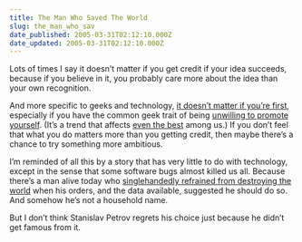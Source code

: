 ```yaml
---
title: The Man Who Saved The World
slug: the_man_who_sav
date_published: 2005-03-31T02:12:10.000Z
date_updated: 2005-03-31T02:12:10.000Z
---
```


Lots of times I say it doesn’t matter if you get credit if your idea succeeds, because if you believe in it, you probably care more about the idea than your own recognition.

And more specific to geeks and technology, [it doesn’t matter if you’re first](/2002/05/13/unsolicited_adv), especially if you have the common geek trait of being [unwilling to promote yourself](/2003/10/02/geeks_and_promo). (It’s a trend that affects [even the best](http://notes.torrez.org/2005/03/downplaying.html) among us.) If you don’t feel that what you do matters more than you getting credit, then maybe there’s a chance to try something more ambitious.

I’m reminded of all this by a story that has very little to do with technology, except in the sense that some software bugs almost killed us all. Because there’s a man alive today who [singlehandedly refrained from destroying the world](http://www.mosnews.com/feature/2004/05/21/petrov.shtml) when his orders, and the data available, suggested he should do so. And somehow he’s not a household name.

But I don’t think Stanislav Petrov regrets his choice just because he didn’t get famous from it.
